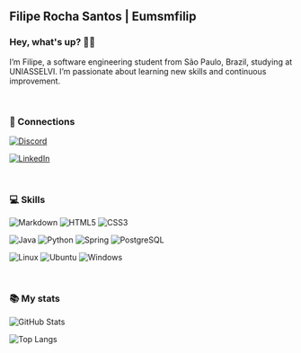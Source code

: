 ## Filipe Rocha Santos | Eumsmfilip

### Hey, what's up? 👋🏽


I’m Filipe, a software engineering student from São Paulo, Brazil, studying at UNIASSELVI. I’m passionate about learning new skills and continuous improvement.

<br>

### 📱 Connections

[![Discord](https://img.shields.io/badge/Discord-7289DA?style=for-the-badge&logo=discord&logoColor=white)](https://discord.com/channels/@820705789790126100/) 

[![LinkedIn](https://img.shields.io/badge/LinkedIn-0077B5?style=for-the-badge&logo=linkedin&logoColor=white)](https://www.linkedin.com/in/filipe-rocha-santos-b9448a2a5//)

<br>

### 💻 Skills

![Markdown](https://img.shields.io/badge/Markdown-000?style=for-the-badge&logo=markdown)
![HTML5](https://img.shields.io/badge/HTML5-E34F26?style=for-the-badge&logo=html5&logoColor=white)
![CSS3](https://img.shields.io/badge/CSS3-1572B6?style=for-the-badge&logo=css3&logoColor=white)

![Java](https://img.shields.io/badge/java-%23ED8B00.svg?style=for-the-badge&logo=openjdk&logoColor=white)
![Python](https://img.shields.io/badge/python-3670A0?style=for-the-badge&logo=python&logoColor=ffdd54)
 ![Spring](https://img.shields.io/badge/spring-%236DB33F.svg?style=for-the-badge&logo=spring&logoColor=white) 
 ![PostgreSQL](https://img.shields.io/badge/PostgreSQL-000?style=for-the-badge&logo=postgresql)

![Linux](https://img.shields.io/badge/Linux-000?style=for-the-badge&logo=linux&logoColor=FCC624)
![Ubuntu](https://img.shields.io/badge/Ubuntu-35495E?style=for-the-badge&logo=ubuntu&logoColor=2CA5E0)
![Windows](https://img.shields.io/badge/Windows-000?style=for-the-badge&logo=windows&logoColor=2CA5E0)

<br>

### 📚 My stats

![GitHub Stats](https://github-readme-stats.vercel.app/api?username=Eumsmfilip&theme=transparent&bg_color=000&border_color=30A3DC&show_icons=true&icon_color=30A3DC&title_color=E94D5F&text_color=FFF)

![Top Langs](https://github-readme-stats-git-masterrstaa-rickstaa.vercel.app/api/top-langs/?username=Eumsmfilip&layout=compact&bg_color=000&border_color=30A3DC&title_color=E94D5F&text_color=FFF)

